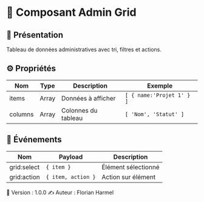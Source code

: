 # 🧮 Composant Admin Grid

## 🎯 Présentation
Tableau de données administratives avec tri, filtres et actions.

## ⚙️ Propriétés
| Nom | Type | Description | Exemple |
|------|------|-------------|----------|
| items | Array | Données à afficher | `[ { name:'Projet 1' } ]` |
| columns | Array | Colonnes du tableau | `[ 'Nom', 'Statut' ]` |

## 🔁 Événements
| Nom | Payload | Description |
|------|----------|-------------|
| grid:select | `{ item }` | Élément sélectionné |
| grid:action | `{ item, action }` | Action sur élément |

📄 Version : 1.0.0
✍️ Auteur : Florian Harmel